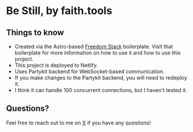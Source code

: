# Be Still, by faith.tools

## Things to know

- Created via the Astro-based [Freedom Stack](https://github.com/cameronapak/freedom-stack) boilerplate. Visit that boilerplate for more information on how to use it and how to use this project.
- This project is deployed to Netlify.
- Uses Partykit backend for WebSocket-based communication.
- If you make changes to the Partykit backend, you will need to redeploy it.
- I think it can handle 100 concurrent connections, but I haven't tested it.

## Questions? 

Feel free to reach out to me on [X](https://x.com/cameronpak) if you have any questions!